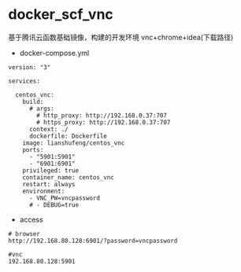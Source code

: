 # docker_scf_vnc
基于腾讯云函数基础镜像，构建的开发环境 vnc+chrome+idea(下载路径)

- docker-compose.yml
````shell
version: "3"

services:

  centos_vnc:
    build:
      # args:
        # http_proxy: http://192.168.0.37:707
        # https_proxy: http://192.168.0.37:707
      context: ./
      dockerfile: Dockerfile
    image: lianshufeng/centos_vnc
    ports:
      - "5901:5901"
      - "6901:6901"
    privileged: true
    container_name: centos_vnc
    restart: always
    environment:
      - VNC_PW=vncpassword
      # - DEBUG=true
````

- access 
````shell
# browser
http://192.168.80.128:6901/?password=vncpassword

#vnc
192.168.80.128:5901

````
